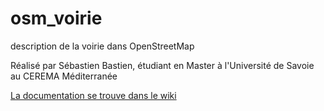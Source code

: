 # osm_voirie
description de la voirie dans OpenStreetMap

Réalisé par Sébastien Bastien, étudiant en Master à l'Université de Savoie
au CEREMA Méditerranée

[La documentation se trouve dans le wiki](https://github.com/PatGendre/osm_voirie/wiki)
